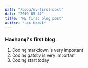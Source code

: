 ```yaml
---
path: "/blog/my-first-post"
date: "2019-05-04"
title: "My first blog post"
author: "Hao HanQi"
---
```


### Haohanqi's first blog 

1. Coding markdown is very important 
2. Coding gatsby is very important 
3. Coding start today